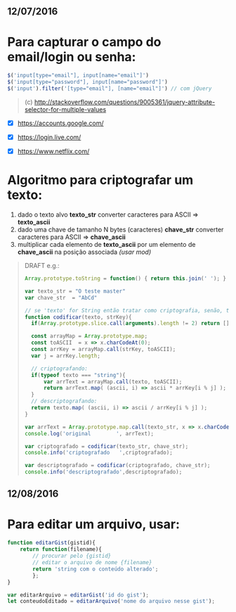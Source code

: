 12/07/2016
----------

Para capturar o campo do email/login ou senha:
==============================================
~~~js
$('input[type="email"], input[name="email"]')
$('input[type="password"], input[name="password"]')
$('input').filter('[type="email"], [name="email"]') // com jQuery
~~~
> (c) http://stackoverflow.com/questions/9005361/jquery-attribute-selector-for-multiple-values

- [x] https://accounts.google.com/
- [x] https://login.live.com/
- [x] https://www.netflix.com/


Algoritmo para criptografar um texto:
=====================================
1) dado o texto alvo **texto_str** converter caracteres para ASCII => **texto_ascii**
2) dado uma chave de tamanho N bytes (caracteres) **chave_str** converter caracteres para ASCII => **chave_ascii**
3) multiplicar cada elemento de **texto_ascii** por um elemento de **chave_ascii** na posição associada _(usar mod)_

> DRAFT e.g.:
> ~~~js
> Array.prototype.toString = function() { return this.join(' '); }
>
> var texto_str = "O teste master"
> var chave_str  = "AbCd"
>
> // se 'texto' for String então tratar como criptografia, senão, tratar como descriptografia
> function codificar(texto, strKey){
> 	if(Array.prototype.slice.call(arguments).length != 2) return [];
>
> 	const arrayMap = Array.prototype.map;
> 	const toASCII  = x => x.charCodeAt(0);
> 	const arrKey = arrayMap.call(strKey, toASCII);
> 	var j = arrKey.length;
>
> 	// criptografando:
> 	if(typeof texto === "string"){
> 		var arrText = arrayMap.call(texto, toASCII);
> 		return arrText.map( (ascii, i) => ascii * arrKey[i % j] );
> 	}
> 	// descriptografando:
> 	return texto.map( (ascii, i) => ascii / arrKey[i % j] );
> }
>
> var arrText = Array.prototype.map.call(texto_str, x => x.charCodeAt(0));
> console.log('original        ', arrText);
>
> var criptografado = codificar(texto_str, chave_str);
> console.info('criptografado   ',criptografado);
>
> var descriptografado = codificar(criptografado, chave_str);
> console.info('descriptografado',descriptografado);
> ~~~


12/08/2016
----------

Para editar um arquivo, usar:
=============================
~~~js
function editarGist(gistid){
	return function(filename){
		// procurar pelo {gistid}
		// editar o arquivo de nome {filename}
		return 'string com o conteúdo alterado';
        };
}

var editarArquivo = editarGist('id do gist');
let conteudoEditado = editarArquivo('nome do arquivo nesse gist');
~~~
